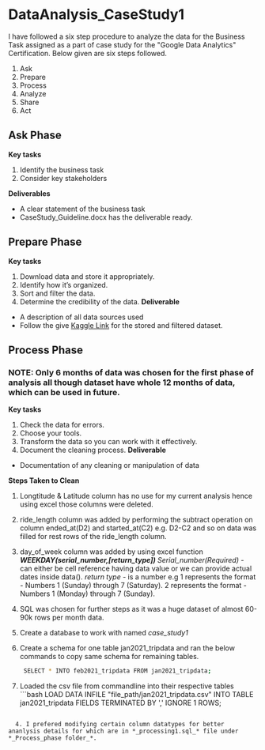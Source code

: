 # DataAnalysis_CaseStudy1
I have followed a six step procedure to analyze the data for the Business Task assigned as a part of case study for the "Google Data Analytics" Certification.
Below given are six steps followed.
1. Ask
2. Prepare
3. Process
4. Analyze
5. Share
6. Act

## Ask Phase

**Key tasks**
1. Identify the business task
2. Consider key stakeholders

**Deliverables**
* A clear statement of the business task
* CaseStudy_Guideline.docx has the deliverable ready.

## Prepare Phase
**Key tasks**
1. Download data and store it appropriately.
2. Identify how it’s organized.
3. Sort and filter the data.
4. Determine the credibility of the data.
**Deliverable**
* A description of all data sources used
* Follow the give [Kaggle Link](https://www.kaggle.com/riayadav19/casestudy1-cyclisticdataset) for the stored and filtered dataset.


## Process Phase
### NOTE: Only 6 months of data was chosen for the first phase of analysis all though dataset have whole 12 months of data, which can be used in future.
**Key tasks**
1. Check the data for errors.
2. Choose your tools.
3. Transform the data so you can work with it effectively.
4. Document the cleaning process.
**Deliverable**
* Documentation of any cleaning or manipulation of data

**Steps Taken to Clean**
1. Longtitude & Latitude column has no use for my current analysis hence using excel those columns were deleted.
2. ride_length column was added by performing the subtract operation on column ended_at(D2) and started_at(C2) e.g. D2-C2 and so on data was filled for rest rows of the ride_length column.
3. day_of_week column was added by using excel function **_WEEKDAY(serial_number,[return_type])_** 
        _Serial_number(Required)_ - can either be cell reference having data value or we can provide actual dates inside data().
        _return type_ - is a number 
                        e.g 1 represents the format - Numbers 1 (Sunday) through 7 (Saturday).
                            2 represents the format - Numbers 1 (Monday) through 7 (Sunday).
4. SQL was chosen for further steps as it was a huge dataset of almost 60-90k rows per month data.
  1. Create a database to work with named *case_study1*
  2. Create a schema for one table jan2021_tripdata and ran the below commands to copy same schema for remaining tables.
     ```bash
      SELECT * INTO feb2021_tripdata FROM jan2021_tripdata;
     ```
        
  3. Loaded the csv file from commandline into their respective tables
    ```bash
      LOAD DATA INFILE "file_path/jan2021_tripdata.csv" INTO TABLE jan2021_tripdata FIELDS TERMINATED BY ',' IGNORE 1 ROWS;
```
  
  4. I prefered modifying certain column datatypes for better ananlysis details for which are in *_processing1.sql_* file under *_Process_phase folder_*.
  






